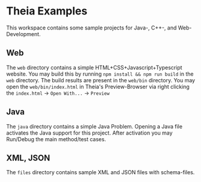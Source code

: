 # Theia Examples

This workspace contains some sample projects for Java-, C++-, and Web-Development.

## Web

The `web` directory contains a simple HTML+CSS+Javascript+Typescript website. You may build this by running `npm install && npm run build` in the `web` directory. The build results are present in the `web/bin` directory. You may open the `web/bin/index.html` in Theia's Preview-Browser via right clicking the `index.html` -> `Open With...` -> `Preview`

## Java

The `java` directory contains a simple Java Problem. Opening a Java file activates the Java support for this project. After activation you may Run/Debug the main method/test cases.

## XML, JSON

The `files` directory contains sample XML and JSON files with schema-files.
